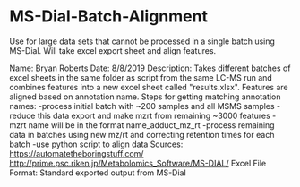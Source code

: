 # MS-Dial-Batch-Alignment
Use for large data sets that cannot be processed in a single batch using MS-Dial.  Will take excel export sheet and align features.

Name: Bryan Roberts
Date: 8/8/2019
Description: Takes different batches of excel sheets in the same folder as script from the same LC-MS run and combines 
features into a new excel sheet called "results.xlsx".  Features are aligned based on annotation name.  Steps for 
getting matching annotation names:
-process initial batch with ~200 samples and all MSMS samples
-reduce this data export and make mzrt from remaining ~3000 features
-mzrt name will be in the format name_adduct_mz_rt
-process remaining data in batches using new mz/rt and correcting retention times for each batch
-use python script to align data
Sources:
https://automatetheboringstuff.com/
http://prime.psc.riken.jp/Metabolomics_Software/MS-DIAL/
Excel File Format:
Standard exported output from MS-Dial
